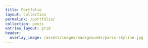 ```yaml
---
title: Portfolio
layout: collection
permalink: /portfolio/
collection: posts
entries_layout: grid
header:
  overlay_image: /assets/images/backgrounds/paris-skyline.jpg
---
```

